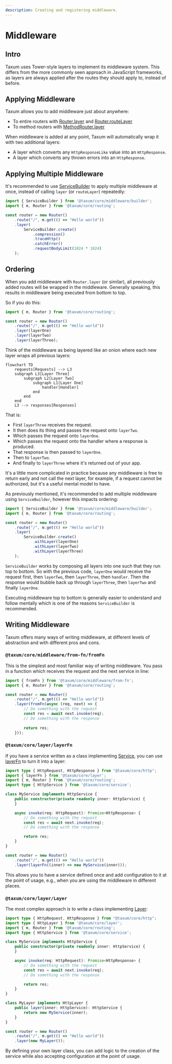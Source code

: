```yaml
---
description: Creating and registering middleware. 
---
```


# Middleware

## Intro

Taxum uses Tower-style layers to implement its middleware system. This differs from the more commonly seen approach
in JavaScript frameworks, as layers are always applied after the routes they should apply to, instead of before.

## Applying Middleware

Taxum allows you to add middleware just about anywhere:

- To entire routers with [Router.layer](/api/@taxum/core/routing/classes/Router.html#layer)
  and [Router.routeLayer](/api/@taxum/core/routing/classes/Router.html#routeLayer)
- To method routers with [MethodRouter.layer](/api/@taxum/core/routing/classes/MethodRouter.html#layer)

When middleware is added at any point, Taxum will automatically wrap it with two additional layers:

- A layer which converts any `HttpResponseLike` value into an `HttpResponse`.
- A layer which converts any thrown errors into an `HttpResponse`.

## Applying Multiple Middleware

It's recommended to use [ServiceBuilder](/api/@taxum/core/middleware/builder/classes/ServiceBuilder.html) to apply
multiple middleware at once, instead of calling `layer` (or `routeLayer`) repeatedly:

```ts
import { ServiceBuilder } from '@taxum/core/middleware/builder';
import { m, Router } from '@taxum/core/routing';

const router = new Router()
    .route("/", m.get(() => "Hello world"))
    .layer(
        ServiceBuilder.create()
            .compression()
            .traceHttp()
            .catchError()
            .requestBodyLimit(1024 * 1024)
    );
```

## Ordering

When you add middleware with `Router.layer` (or similar), all previously added routes will be wrapped in the middleware.
Generally speaking, this results in middleware being executed from bottom to top.

So if you do this:

```ts
import { m, Router } from '@taxum/core/routing';

const router = new Router()
    .route("/", m.get(() => "Hello world"))
    .layer(layerOne)
    .layer(layerTwo)
    .layer(layerThree);
```

Think of the middleware as being layered like an onion where each new layer wraps all previous layers:

```mermaid
flowchart TD
    requests[Requests] --> L3
    subgraph L3[Layer Three]
        subgraph L2[Layer Two]
            subgraph L1[Layer One]
                handler[Handler]
            end
        end
    end
    L3 --> responses[Responses]
```

That is:

- First `layerThree` receives the request.
- It then does its thing and passes the request onto `layerTwo`.
- Which passes the request onto `layerOne`.
- Which passes the request onto the handler where a response is produced.
- That response is then passed to `layerOne`.
- Then to `layerTwo`.
- And finally to `layerThree` where it's returned out of your app.

It's a little more complicated in practice because any middleware is free to return early and not call the next layer,
for example, if a request cannot be authorized, but it's a useful mental model to have.

As previously mentioned, it's recommended to add multiple middleware using `ServiceBuilder`, however this impacts
ordering:

```ts
import { ServiceBuilder } from '@taxum/core/middleware/builder';
import { m, Router } from '@taxum/core/routing';

const router = new Router()
    .route("/", m.get(() => "Hello world"))
    .layer(
        ServiceBuilder.create()
            .withLayer(layerOne)
            .withLayer(layerTwo)
            .withLayer(layerThree)
    );
```

`ServiceBuilder` works by composing all layers into one such that they run top to bottom. So with the previous code,
`layerOne` would receive the request first, then `layerTwo`, then `layerThree`, then `handler`. Then the response would
bubble back up through `layerThree`, then `layerTwo` and finally `layerOne`.

Executing middleware top to bottom is generally easier to understand and follow mentally which is one of the reasons
`ServiceBuilder` is recommended.

## Writing Middleware

Taxum offers many ways of writing middleware, at different levels of abstraction and with different pros and cons.

### `@taxum/core/middleware/from-fn/fromFn`

This is the simplest and most familiar way of writing middleware. You pass in a function which receives the request and
the next service in line:

```ts
import { fromFn } from '@taxum/core/middleware/from-fn';
import { m, Router } from '@taxum/core/routing';

const router = new Router()
    .route("/", m.get(() => "Hello world"))
    .layer(fromFn(async (req, next) => {
        // Do something with the request
        const res = await next.invoke(req);
        // Do something with the response
        
        return res;
    }));
```

### `@taxum/core/layer/layerFn`

If you have a service written as a class implementing [Service](/api/@taxum/core/service/type-aliases/Service.html), you
can use [layerFn](/api/@taxum/core/layer/classes/LayerFn.html) to turn it into a layer:

```ts
import type { HttpRequest, HttpResponse } from "@taxum/core/http";
import { layerFn } from '@taxum/core/layer';
import { m, Router } from '@taxum/core/routing';
import type { HttpService } from '@taxum/core/service';

class MyService implements HttpService {
    public constructor(private readonly inner: HttpService) {
    }

    async invoke(req: HttpRequest): Promise<HttpResponse> {
        // Do something with the request
        const res = await next.invoke(req);
        // Do something with the response

        return res;
    }
}

const router = new Router()
    .route("/", m.get(() => "Hello world"))
    .layer(layerFn((inner) => new MyService(inner)));
```

This allows you to have a service defined once and add configuration to it at the point of usage, e.g., when you are
using the middleware in different places.

### `@taxum/core/layer/Layer`

The most complex approach is to write a class implementing [Layer](/api/@taxum/core/layer/type-aliases/Layer.html):

```ts
import type { HttpRequest, HttpResponse } from "@taxum/core/http";
import type { HttpLayer } from '@taxum/core/layer';
import { m, Router } from '@taxum/core/routing';
import type { HttpService } from '@taxum/core/service';

class MyService implements HttpService {
    public constructor(private readonly inner: HttpService) {
    }

    async invoke(req: HttpRequest): Promise<HttpResponse> {
        // Do something with the request
        const res = await next.invoke(req);
        // Do something with the response

        return res;
    }
}

class MyLayer implements HttpLayer {
    public layer(inner: HttpService): HttpService {
        return new MyService(inner);
    }
}

const router = new Router()
    .route("/", m.get(() => "Hello world"))
    .layer(new MyLayer());
```

By defining your own layer class, you can add logic to the creation of the service while also accepting configuration
at the point of usage.
